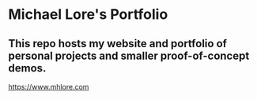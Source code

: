 # Michael Lore's Portfolio

## This repo hosts my website and portfolio of personal projects and smaller proof-of-concept demos.

https://www.mhlore.com